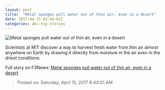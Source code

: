 ```yaml
---
layout: post
title:  "Metal sponges pull water out of thin air, even in a desert"
date: 2017-04-15 03:44:01Z
categories: abc-top-stories
---
```


![Metal sponges pull water out of thin air, even in a desert](http://www.abc.net.au/news/image/8445792-1x1-700x700.jpg)

Scientists at MIT discover a way to harvest fresh water from thin air almost anywhere on Earth by drawing it directly from moisture in the air even in the driest conditions.


Full story on F3News: [Metal sponges pull water out of thin air, even in a desert](http://www.f3nws.com/n/vajdBH)

> Posted on: Saturday, April 15, 2017 8:44:01 AM
